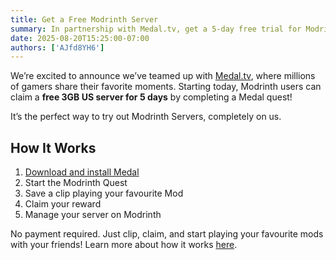 ```yaml
---
title: Get a Free Modrinth Server
summary: In partnership with Medal.tv, get a 5-day free trial for Modrinth Servers
date: 2025-08-20T15:25:00-07:00
authors: ['AJfd8YH6']
---
```


We’re excited to announce we’ve teamed up with [Medal.tv](http://medal.tv/), where millions of gamers share their favorite moments. Starting today, Modrinth users can claim a **free 3GB US server for 5 days** by completing a Medal quest!

It’s the perfect way to try out Modrinth Servers, completely on us.

## How It Works

1. [Download and install Medal](https://quests.medal.tv/modrinth)
2. Start the Modrinth Quest
3. Save a clip playing your favourite Mod
4. Claim your reward
5. Manage your server on Modrinth

No payment required. Just clip, claim, and start playing your favourite mods with your friends! Learn more about how it works [here](https://quests.medal.tv/modrinth).
